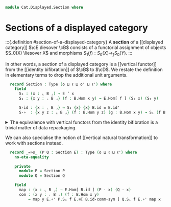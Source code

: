 <!--
```agda
open import Cat.Displayed.Instances.Identity
open import Cat.Displayed.Functor
open import Cat.Displayed.Base
open import Cat.Prelude

import Cat.Displayed.Reasoning as Disp
import Cat.Reasoning as Cat
```
-->

```agda
module Cat.Displayed.Section where
```

# Sections of a displayed category

<!--
```agda
module _ {o ℓ o' ℓ'} {B : Precategory o ℓ} (E : Displayed B o' ℓ') where
  private
    module B = Precategory B
    module E = Displayed E
```
-->

:::{.definition #section-of-a-displayed-category}
A **section** of a [[displayed category]] $\cE \liesover \cB$ consists
of a functorial assignment of objects $S_0(X) \liesover X$ and morphisms
$S_1(f) : S_0(X) \to_f S_0(Y)$.
:::

In other words, a section of a displayed category is a [[vertical
functor]] from the [[identity bifibration]] of $\cB$ to $\cD$. We
restate the definition in elementary terms to drop the additional unit
arguments.

```agda
  record Section : Type (o ⊔ ℓ ⊔ o' ⊔ ℓ') where
    field
      S₀ : (x : ⌞ B ⌟) → E ʻ x
      S₁ : {x y : ⌞ B ⌟} (f : B.Hom x y) → E.Hom[ f ] (S₀ x) (S₀ y)

      S-id : {x : ⌞ B ⌟} → S₁ {x} {x} B.id ≡ E.id'
      S-∘  : {x y z : ⌞ B ⌟} (f : B.Hom y z) (g : B.Hom x y) → S₁ (f B.∘ g) ≡ S₁ f E.∘' S₁ g
```

<details>
<summary>The equivalence with vertical functors from the identity
bifibration is a trivial matter of data repackaging.</summary>

```agda
  open Section
  open Displayed-functor

  unquoteDecl Section-path = declare-record-path Section-path (quote Section)

  section→vertical-functor : Section → Vertical-functor (IdD B) E
  section→vertical-functor s .F₀' _ = s .S₀ _
  section→vertical-functor s .F₁' _ = s .S₁ _
  section→vertical-functor s .F-id' = s .S-id
  section→vertical-functor s .F-∘' = s .S-∘ _ _

  section≃vertical-functor : Section ≃ Vertical-functor (IdD B) E
  section≃vertical-functor .fst = section→vertical-functor
  section≃vertical-functor .snd = is-iso→is-equiv is where
    is : is-iso section→vertical-functor
    is .is-iso.from f .S₀ _ = f .F₀' _
    is .is-iso.from f .S₁ _ = f .F₁' _
    is .is-iso.from f .S-id = f .F-id'
    is .is-iso.from f .S-∘ _ _ = f .F-∘'
    is .is-iso.rinv f = Displayed-functor-pathp refl (λ _ → refl) λ _ → refl
    is .is-iso.linv s = Section-path refl refl
```
</details>

<!--
```agda
module _ {o ℓ o' ℓ'} {B : Precategory o ℓ} {E : Displayed B o' ℓ'} where
  private
    module E = Displayed E
    module B = Cat B

  instance
    Funlike-Section : Funlike (Section E) B.Ob λ x → E.Ob[ x ]
    Funlike-Section = record { _·_ = λ S e → S .Section.S₀ e }
```
-->

We can also specialise the notion of [[vertical natural transformation]]
to work with sections instead.

```agda
  record _=>s_ (P Q : Section E) : Type (o ⊔ ℓ ⊔ ℓ') where
    no-eta-equality

    private
      module P = Section P
      module Q = Section Q

    field
      map : (x : ⌞ B ⌟) → E.Hom[ B.id ] (P · x) (Q · x)
      com : (x y : ⌞ B ⌟) (f : B.Hom x y)
          → map y E.∘' P.S₁ f E.≡[ B.id-comm-sym ] Q.S₁ f E.∘' map x
```

<!--
```agda
  {-# INLINE _=>s_.constructor #-}

  private unquoteDecl eqv = declare-record-iso eqv (quote _=>s_)

  instance
    H-Level-Natₛ : ∀ {P Q n} → H-Level (P =>s Q) (2 + n)
    H-Level-Natₛ = basic-instance 2 (Iso→is-hlevel 2 eqv (hlevel 2))

    Extensional-Natₛ
      : ∀ {P Q ℓr} ⦃ _ : Extensional ((x : ⌞ B ⌟) → E.Hom[ B.id ] (P · x) (Q · x)) ℓr ⦄
      → Extensional (P =>s Q) ℓr
    Extensional-Natₛ = injection→extensional! (λ p → Iso.injective eqv (p ,ₚ prop!)) auto

module _ {o ℓ o' ℓ'} {B : Precategory o ℓ} (E : Displayed B o' ℓ') where
  open Disp E
  private
    module B = Cat B

  open Precategory
  open Section
  open _=>s_

  Sections : Precategory (o ⊔ o' ⊔ ℓ ⊔ ℓ') (o ⊔ ℓ ⊔ ℓ')
  Sections .Ob          = Section E
  Sections .Hom         = _=>s_
  Sections .Hom-set X Y = hlevel 2
  Sections .id      = record { map = λ x → id' ; com = λ x y f → to-pathp[] id-comm[] }
  Sections ._∘_ {S} {T} {U} f g = record
    { map = λ x     → hom[ B.idl B.id ] (f .map x ∘' g .map x)
    ; com = λ x y h → cast[] $
      hom[] (f .map y ∘' g .map y) ∘' S .S₁ h ≡[]⟨ unwrap _ ⟩∘'⟨refl ⟩
      (f .map y ∘' g .map y) ∘' S .S₁ h       ≡[ B.pullr B.id-comm-sym   ]⟨ pullr'   (λ i → B.id-comm-sym i) (g .com x y h) ⟩
      f .map y ∘' T .S₁ h ∘' g .map x         ≡[ B.extendl B.id-comm-sym ]⟨ extendl' (λ i → B.id-comm-sym i) (f .com x y h) ⟩
      U .S₁ h ∘' f .map x ∘' g .map x         ≡[]⟨ refl⟩∘'⟨ wrap _ ⟩
      U .S₁ h ∘' hom[] (f .map x ∘' g .map x) ∎
    }
  Sections .idr f       = ext λ x → idr[]
  Sections .idl f       = ext λ x → idl[]
  Sections .assoc f g h = ext λ x → smashr _ _
    ∙ ap hom[] (from-pathp⁻ (assoc' _ _ _))
    ∙ sym (smashl _ _ ∙ sym (weave _ _ _ (to-pathp⁻ refl)))
```
-->
